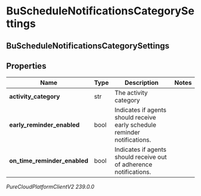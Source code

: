 # BuScheduleNotificationsCategorySettings

## BuScheduleNotificationsCategorySettings

## Properties

|Name | Type | Description | Notes|
|------------ | ------------- | ------------- | -------------|
| **activity_category** | str | The activity category | |
| **early_reminder_enabled** | bool | Indicates if agents should receive early schedule reminder notifications. | |
| **on_time_reminder_enabled** | bool | Indicates if agents should receive out of adherence notifications. | |



_PureCloudPlatformClientV2 239.0.0_
